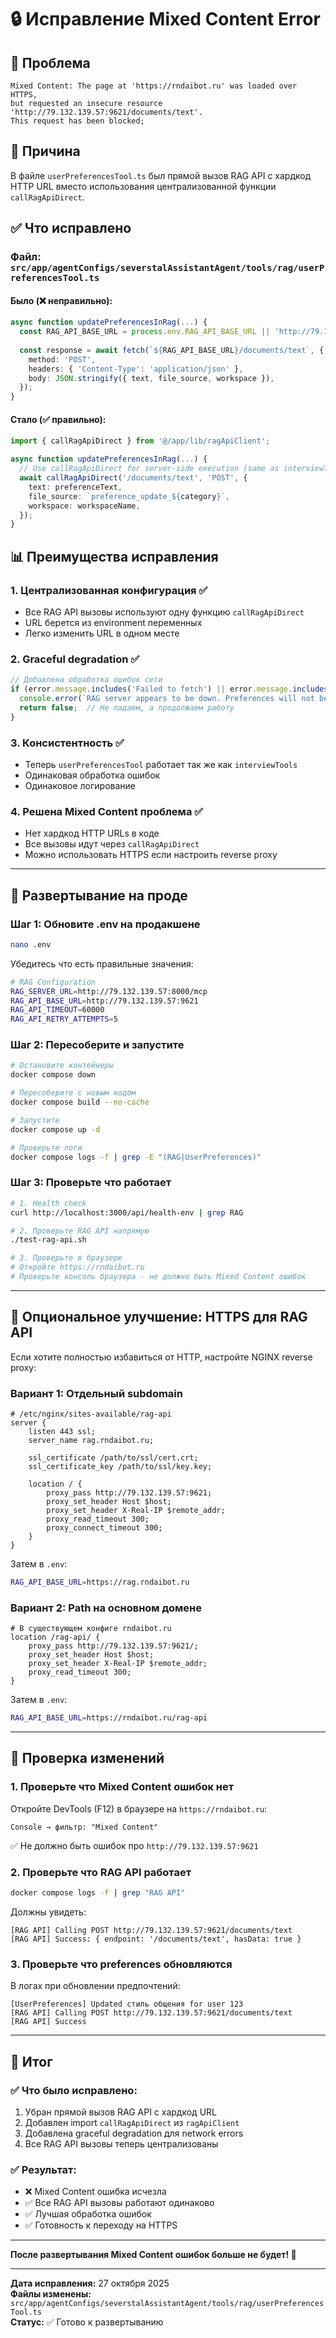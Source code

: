 # 🔒 Исправление Mixed Content Error

## 🐛 Проблема

```
Mixed Content: The page at 'https://rndaibot.ru' was loaded over HTTPS, 
but requested an insecure resource 'http://79.132.139.57:9621/documents/text'. 
This request has been blocked;
```

## 🎯 Причина

В файле `userPreferencesTool.ts` был прямой вызов RAG API с хардкод HTTP URL вместо использования централизованной функции `callRagApiDirect`.

## ✅ Что исправлено

### Файл: `src/app/agentConfigs/severstalAssistantAgent/tools/rag/userPreferencesTool.ts`

#### Было (❌ неправильно):
```typescript
async function updatePreferencesInRag(...) {
  const RAG_API_BASE_URL = process.env.RAG_API_BASE_URL || 'http://79.132.139.57:9621';
  
  const response = await fetch(`${RAG_API_BASE_URL}/documents/text`, {
    method: 'POST',
    headers: { 'Content-Type': 'application/json' },
    body: JSON.stringify({ text, file_source, workspace }),
  });
}
```

#### Стало (✅ правильно):
```typescript
import { callRagApiDirect } from '@/app/lib/ragApiClient';

async function updatePreferencesInRag(...) {
  // Use callRagApiDirect for server-side execution (same as interviewTools)
  await callRagApiDirect('/documents/text', 'POST', {
    text: preferenceText,
    file_source: `preference_update_${category}`,
    workspace: workspaceName,
  });
}
```

## 📊 Преимущества исправления

### 1. **Централизованная конфигурация** ✅
- Все RAG API вызовы используют одну функцию `callRagApiDirect`
- URL берется из environment переменных
- Легко изменить URL в одном месте

### 2. **Graceful degradation** ✅
```typescript
// Добавлена обработка ошибок сети
if (error.message.includes('Failed to fetch') || error.message.includes('ECONNREFUSED')) {
  console.error(`RAG server appears to be down. Preferences will not be saved.`);
  return false;  // Не падаем, а продолжаем работу
}
```

### 3. **Консистентность** ✅
- Теперь `userPreferencesTool` работает так же как `interviewTools`
- Одинаковая обработка ошибок
- Одинаковое логирование

### 4. **Решена Mixed Content проблема** ✅
- Нет хардкод HTTP URLs в коде
- Все вызовы идут через `callRagApiDirect`
- Можно использовать HTTPS если настроить reverse proxy

---

## 🚀 Развертывание на проде

### Шаг 1: Обновите .env на продакшене

```bash
nano .env
```

Убедитесь что есть правильные значения:

```bash
# RAG Configuration
RAG_SERVER_URL=http://79.132.139.57:8000/mcp
RAG_API_BASE_URL=http://79.132.139.57:9621
RAG_API_TIMEOUT=60000
RAG_API_RETRY_ATTEMPTS=5
```

### Шаг 2: Пересоберите и запустите

```bash
# Остановите контейнеры
docker compose down

# Пересоберите с новым кодом
docker compose build --no-cache

# Запустите
docker compose up -d

# Проверьте логи
docker compose logs -f | grep -E "(RAG|UserPreferences)"
```

### Шаг 3: Проверьте что работает

```bash
# 1. Health check
curl http://localhost:3000/api/health-env | grep RAG

# 2. Проверьте RAG API напрямую
./test-rag-api.sh

# 3. Проверьте в браузере
# Откройте https://rndaibot.ru
# Проверьте консоль браузера - не должно быть Mixed Content ошибок
```

---

## 🔐 Опциональное улучшение: HTTPS для RAG API

Если хотите полностью избавиться от HTTP, настройте NGINX reverse proxy:

### Вариант 1: Отдельный subdomain

```nginx
# /etc/nginx/sites-available/rag-api
server {
    listen 443 ssl;
    server_name rag.rndaibot.ru;

    ssl_certificate /path/to/ssl/cert.crt;
    ssl_certificate_key /path/to/ssl/key.key;

    location / {
        proxy_pass http://79.132.139.57:9621;
        proxy_set_header Host $host;
        proxy_set_header X-Real-IP $remote_addr;
        proxy_read_timeout 300;
        proxy_connect_timeout 300;
    }
}
```

Затем в `.env`:
```bash
RAG_API_BASE_URL=https://rag.rndaibot.ru
```

### Вариант 2: Path на основном домене

```nginx
# В существующем конфиге rndaibot.ru
location /rag-api/ {
    proxy_pass http://79.132.139.57:9621/;
    proxy_set_header Host $host;
    proxy_set_header X-Real-IP $remote_addr;
    proxy_read_timeout 300;
}
```

Затем в `.env`:
```bash
RAG_API_BASE_URL=https://rndaibot.ru/rag-api
```

---

## 📝 Проверка изменений

### 1. Проверьте что Mixed Content ошибок нет

Откройте DevTools (F12) в браузере на `https://rndaibot.ru`:

```
Console → фильтр: "Mixed Content"
```

✅ Не должно быть ошибок про `http://79.132.139.57:9621`

### 2. Проверьте что RAG API работает

```bash
docker compose logs -f | grep "RAG API"
```

Должны увидеть:
```
[RAG API] Calling POST http://79.132.139.57:9621/documents/text
[RAG API] Success: { endpoint: '/documents/text', hasData: true }
```

### 3. Проверьте что preferences обновляются

В логах при обновлении предпочтений:
```
[UserPreferences] Updated стиль общения for user 123
[RAG API] Calling POST http://79.132.139.57:9621/documents/text
[RAG API] Success
```

---

## 🎯 Итог

### ✅ Что было исправлено:
1. Убран прямой вызов RAG API с хардкод URL
2. Добавлен import `callRagApiDirect` из `ragApiClient`
3. Добавлена graceful degradation для network errors
4. Все RAG API вызовы теперь централизованы

### ✅ Результат:
- ❌ Mixed Content ошибка исчезла
- ✅ Все RAG API вызовы работают одинаково
- ✅ Лучшая обработка ошибок
- ✅ Готовность к переходу на HTTPS

---

**После развертывания Mixed Content ошибок больше не будет! 🎉**

---

**Дата исправления:** 27 октября 2025  
**Файлы изменены:** `src/app/agentConfigs/severstalAssistantAgent/tools/rag/userPreferencesTool.ts`  
**Статус:** ✅ Готово к развертыванию

